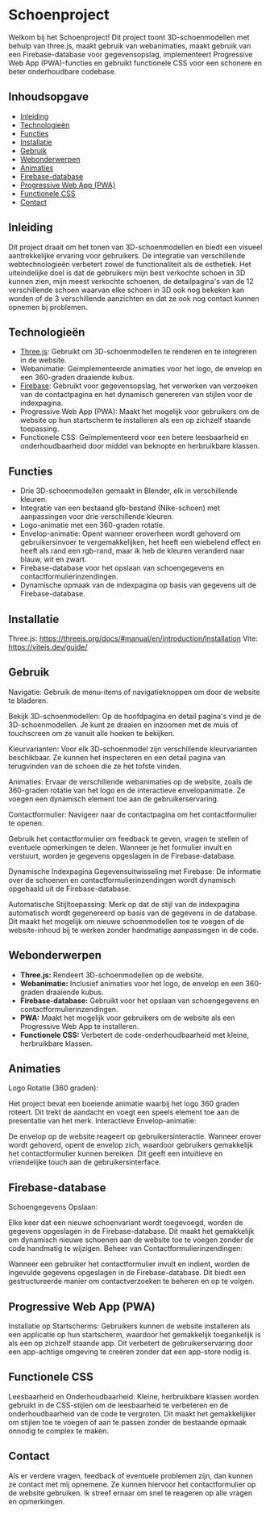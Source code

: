 # Schoenproject

Welkom bij het Schoenproject! Dit project toont 3D-schoenmodellen met behulp van three.js, maakt gebruik van webanimaties, maakt gebruik van een Firebase-database voor gegevensopslag, implementeert Progressive Web App (PWA)-functies en gebruikt functionele CSS voor een schonere en beter onderhoudbare codebase.

## Inhoudsopgave

- [Inleiding](#inleiding)
- [Technologieën](#technologieën)
- [Functies](#functies)
- [Installatie](#installatie)
- [Gebruik](#gebruik)
- [Webonderwerpen](#webonderwerpen)
- [Animaties](#animaties)
- [Firebase-database](#firebase-database)
- [Progressive Web App (PWA)](#progressive-web-app-pwa)
- [Functionele CSS](#functionele-css)
- [Contact](#contact)

## Inleiding

Dit project draait om het tonen van 3D-schoenmodellen en biedt een visueel aantrekkelijke ervaring voor gebruikers. De integratie van verschillende webtechnologieën verbetert zowel de functionaliteit als de esthetiek. Het uiteindelijke doel is dat de gebruikers mijn best verkochte schoen in 3D kunnen zien, mijn meest verkochte schoenen, de detailpagina's van de 12 verschillende schoen waarvan elke schoen in 3D ook nog bekeken kan worden of de 3 verschillende aanzichten en dat ze ook nog contact kunnen opnemen bj problemen.

## Technologieën

- [Three.js](https://threejs.org/): Gebruikt om 3D-schoenmodellen te renderen en te integreren in de website.
- Webanimatie: Geïmplementeerde animaties voor het logo, de envelop en een 360-graden draaiende kubus.
- [Firebase](https://firebase.google.com/): Gebruikt voor gegevensopslag, het verwerken van verzoeken van de contactpagina en het dynamisch genereren van stijlen voor de indexpagina.
- Progressive Web App (PWA): Maakt het mogelijk voor gebruikers om de website op hun startscherm te installeren als een op zichzelf staande toepassing.
- Functionele CSS: Geïmplementeerd voor een betere leesbaarheid en onderhoudbaarheid door middel van beknopte en herbruikbare klassen.

## Functies

- Drie 3D-schoenmodellen gemaakt in Blender, elk in verschillende kleuren.
- Integratie van een bestaand glb-bestand (Nike-schoen) met aanpassingen voor drie verschillende kleuren.
- Logo-animatie met een 360-graden rotatie.
- Envelop-animatie: Opent wanneer eroverheen wordt gehoverd om gebruikersinvoer te vergemakkelijken, het heeft een wiebelend effect en heeft als rand een rgb-rand, maar ik heb de kleuren 
  veranderd naar blauw, wit en zwart.
- Firebase-database voor het opslaan van schoengegevens en contactformulierinzendingen.
- Dynamische opmaak van de indexpagina op basis van gegevens uit de Firebase-database.

## Installatie

Three.js: https://threejs.org/docs/#manual/en/introduction/Installation
Vite: https://vitejs.dev/guide/

## Gebruik

Navigatie:
Gebruik de menu-items of navigatieknoppen om door de website te bladeren.

Bekijk 3D-schoenmodellen:
Op de hoofdpagina en detail pagina's vind je de 3D-schoenmodellen. Je kunt ze draaien en inzoomen met de muis of touchscreen om ze vanuit alle hoeken te bekijken.

Kleurvarianten:
Voor elk 3D-schoenmodel zijn verschillende kleurvarianten beschikbaar. Ze kunnen het inspecteren en een detail pagina van terugvinden van de schoen die ze het tofste vinden.

Animaties:
Ervaar de verschillende webanimaties op de website, zoals de 360-graden rotatie van het logo en de interactieve envelopanimatie. Ze voegen een dynamisch element toe aan de gebruikerservaring.

Contactformulier:
Navigeer naar de contactpagina om het contactformulier te openen.

Gebruik het contactformulier om feedback te geven, vragen te stellen of eventuele opmerkingen te delen. Wanneer je het formulier invult en verstuurt, worden je gegevens opgeslagen in de Firebase-database.

Dynamische Indexpagina
Gegevensuitwisseling met Firebase:
De informatie over de schoenen en contactformulierinzendingen wordt dynamisch opgehaald uit de Firebase-database.

Automatische Stijltoepassing:
Merk op dat de stijl van de indexpagina automatisch wordt gegenereerd op basis van de gegevens in de database. Dit maakt het mogelijk om nieuwe schoenmodellen toe te voegen of de website-inhoud bij te werken zonder handmatige aanpassingen in de code.

## Webonderwerpen

- **Three.js:** Rendeert 3D-schoenmodellen op de website.
- **Webanimatie:** Inclusief animaties voor het logo, de envelop en een 360-graden draaiende kubus.
- **Firebase-database:** Gebruikt voor het opslaan van schoengegevens en contactformulierinzendingen.
- **PWA:** Maakt het mogelijk voor gebruikers om de website als een Progressive Web App te installeren.
- **Functionele CSS:** Verbetert de code-onderhoudbaarheid met kleine, herbruikbare klassen.

## Animaties

Logo Rotatie (360 graden):

Het project bevat een boeiende animatie waarbij het logo 360 graden roteert. Dit trekt de aandacht en voegt een speels element toe aan de presentatie van het merk.
Interactieve Envelop-animatie:

De envelop op de website reageert op gebruikersinteractie. Wanneer erover wordt gehoverd, opent de envelop zich, waardoor gebruikers gemakkelijk het contactformulier kunnen bereiken. Dit geeft een intuïtieve en vriendelijke touch aan de gebruikersinterface.

## Firebase-database

Schoengegevens Opslaan:

Elke keer dat een nieuwe schoenvariant wordt toegevoegd, worden de gegevens opgeslagen in de Firebase-database. Dit maakt het gemakkelijk om dynamisch nieuwe schoenen aan de website toe te voegen zonder de code handmatig te wijzigen.
Beheer van Contactformulierinzendingen:

Wanneer een gebruiker het contactformulier invult en indient, worden de ingevulde gegevens opgeslagen in de Firebase-database. Dit biedt een gestructureerde manier om contactverzoeken te beheren en op te volgen.

## Progressive Web App (PWA)

Installatie op Startscherms:
Gebruikers kunnen de website installeren als een applicatie op hun startscherm, waardoor het gemakkelijk toegankelijk is als een op zichzelf staande app. Dit verbetert de gebruikerservaring door een app-achtige omgeving te creëren zonder dat een app-store nodig is.

## Functionele CSS

Leesbaarheid en Onderhoudbaarheid:
Kleine, herbruikbare klassen worden gebruikt in de CSS-stijlen om de leesbaarheid te verbeteren en de onderhoudbaarheid van de code te vergroten. Dit maakt het gemakkelijker om stijlen toe te voegen of aan te passen zonder de bestaande opmaak onnodig te complex te maken.

## Contact

Als er verdere vragen, feedback of eventuele problemen zijn, dan kunnen ze contact met mij opnemene. Ze kunnen hiervoor het contactformulier op de website gebruiken. Ik streef ernaar om snel te reageren op alle vragen en opmerkingen.
